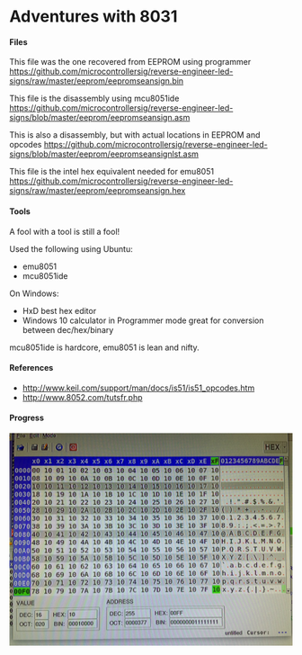 # Adventures with 8031

#### Files

This file was the one recovered from EEPROM using programmer
https://github.com/microcontrollersig/reverse-engineer-led-signs/raw/master/eeprom/eepromseansign.bin

This file is the disassembly using mcu8051ide
https://github.com/microcontrollersig/reverse-engineer-led-signs/blob/master/eeprom/eepromseansign.asm

This is also a disassembly, but with actual locations in EEPROM and opcodes
https://github.com/microcontrollersig/reverse-engineer-led-signs/blob/master/eeprom/eepromseansignlst.asm

This file is the intel hex equivalent needed for emu8051
https://github.com/microcontrollersig/reverse-engineer-led-signs/raw/master/eeprom/eepromseansign.hex

#### Tools
A fool with a tool is still a fool!

Used the following using Ubuntu:

* emu8051
* mcu8051ide

On Windows:

* HxD best hex editor
* Windows 10 calculator in Programmer mode great for conversion between dec/hex/binary 

mcu8051ide is hardcore, emu8051 is lean and nifty.

#### References
* http://www.keil.com/support/man/docs/is51/is51_opcodes.htm
* http://www.8052.com/tutsfr.php

#### Progress
![ascii 8051](https://raw.githubusercontent.com/microcontrollersig/reverse-engineer-led-signs/master/eeprom/asciiram.jpg)



